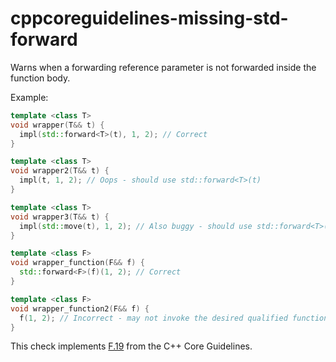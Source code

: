 # cppcoreguidelines-missing-std-forward

Warns when a forwarding reference parameter is not forwarded inside the
function body.

Example:

```c++
template <class T>
void wrapper(T&& t) {
  impl(std::forward<T>(t), 1, 2); // Correct
}

template <class T>
void wrapper2(T&& t) {
  impl(t, 1, 2); // Oops - should use std::forward<T>(t)
}

template <class T>
void wrapper3(T&& t) {
  impl(std::move(t), 1, 2); // Also buggy - should use std::forward<T>(t)
}

template <class F>
void wrapper_function(F&& f) {
  std::forward<F>(f)(1, 2); // Correct
}

template <class F>
void wrapper_function2(F&& f) {
  f(1, 2); // Incorrect - may not invoke the desired qualified function operator
}
```

This check implements
[F.19](http://isocpp.github.io/CppCoreGuidelines/CppCoreGuidelines#Rf-forward)
from the C++ Core Guidelines.
